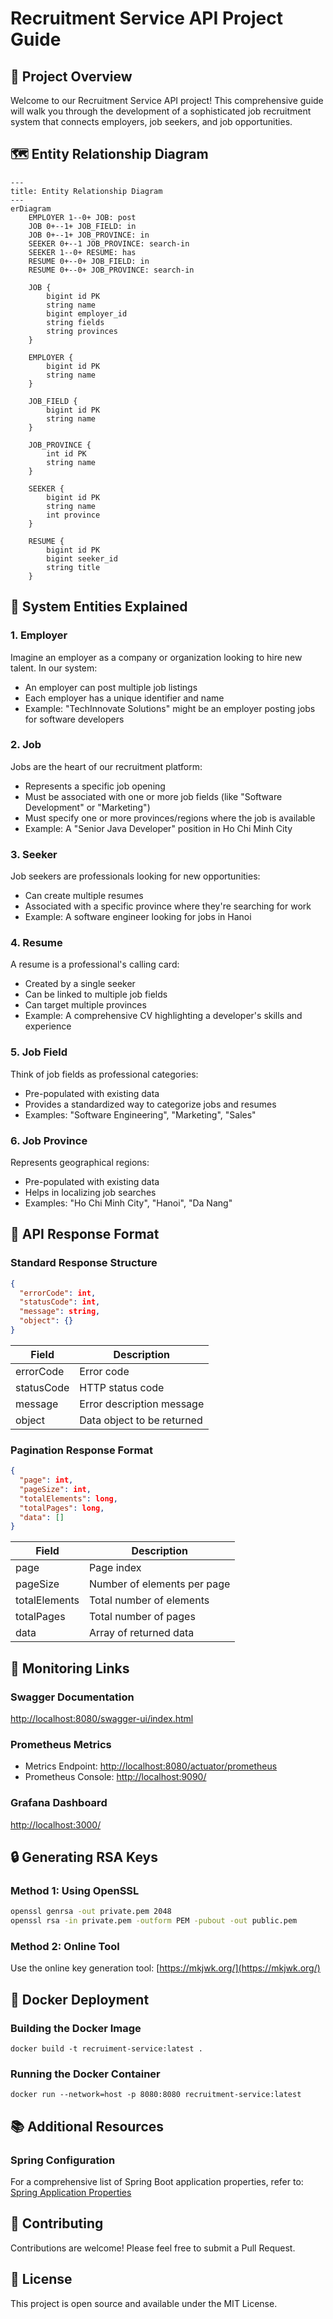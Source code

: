 # Recruitment Service API Project Guide

## 📘 Project Overview

Welcome to our Recruitment Service API project! This comprehensive guide will walk you through the development of a sophisticated job recruitment system that connects employers, job seekers, and job opportunities.

## 🗺️ Entity Relationship Diagram

```mermaid
---
title: Entity Relationship Diagram
---
erDiagram
    EMPLOYER 1--0+ JOB: post
    JOB 0+--1+ JOB_FIELD: in
    JOB 0+--1+ JOB_PROVINCE: in
    SEEKER 0+--1 JOB_PROVINCE: search-in
    SEEKER 1--0+ RESUME: has
    RESUME 0+--0+ JOB_FIELD: in
    RESUME 0+--0+ JOB_PROVINCE: search-in

    JOB {
        bigint id PK
        string name
        bigint employer_id
        string fields
        string provinces
    }

    EMPLOYER {
        bigint id PK
        string name
    }

    JOB_FIELD {
        bigint id PK
        string name
    }

    JOB_PROVINCE {
        int id PK
        string name
    }

    SEEKER {
        bigint id PK
        string name
        int province
    }

    RESUME {
        bigint id PK
        bigint seeker_id
        string title
    }
```

## 🧩 System Entities Explained

### 1. Employer
Imagine an employer as a company or organization looking to hire new talent. In our system:
- An employer can post multiple job listings
- Each employer has a unique identifier and name
- Example: "TechInnovate Solutions" might be an employer posting jobs for software developers

### 2. Job
Jobs are the heart of our recruitment platform:
- Represents a specific job opening
- Must be associated with one or more job fields (like "Software Development" or "Marketing")
- Must specify one or more provinces/regions where the job is available
- Example: A "Senior Java Developer" position in Ho Chi Minh City

### 3. Seeker
Job seekers are professionals looking for new opportunities:
- Can create multiple resumes
- Associated with a specific province where they're searching for work
- Example: A software engineer looking for jobs in Hanoi

### 4. Resume
A resume is a professional's calling card:
- Created by a single seeker
- Can be linked to multiple job fields
- Can target multiple provinces
- Example: A comprehensive CV highlighting a developer's skills and experience

### 5. Job Field
Think of job fields as professional categories:
- Pre-populated with existing data
- Provides a standardized way to categorize jobs and resumes
- Examples: "Software Engineering", "Marketing", "Sales"

### 6. Job Province
Represents geographical regions:
- Pre-populated with existing data
- Helps in localizing job searches
- Examples: "Ho Chi Minh City", "Hanoi", "Da Nang"

## 📡 API Response Format

### Standard Response Structure
```json
{
  "errorCode": int,
  "statusCode": int,
  "message": string,
  "object": {}
}
```

| Field       | Description                    |
|-------------|--------------------------------|
| errorCode   | Error code                     |
| statusCode  | HTTP status code               |
| message     | Error description message      |
| object      | Data object to be returned     |

### Pagination Response Format
```json
{
  "page": int,
  "pageSize": int,
  "totalElements": long,
  "totalPages": long,
  "data": []
}
```

| Field          | Description                   |
|----------------|-------------------------------|
| page           | Page index                    |
| pageSize       | Number of elements per page   |
| totalElements  | Total number of elements      |
| totalPages     | Total number of pages         |
| data           | Array of returned data        |

## 🔗 Monitoring Links

### Swagger Documentation
[http://localhost:8080/swagger-ui/index.html](http://localhost:8080/swagger-ui/index.html)

### Prometheus Metrics
- Metrics Endpoint: [http://localhost:8080/actuator/prometheus](http://localhost:8080/actuator/prometheus)
- Prometheus Console: [http://localhost:9090/](http://localhost:9090/)

### Grafana Dashboard
[http://localhost:3000/](http://localhost:3000/)

## 🔒 Generating RSA Keys

### Method 1: Using OpenSSL
```sh
openssl genrsa -out private.pem 2048
openssl rsa -in private.pem -outform PEM -pubout -out public.pem
```

### Method 2: Online Tool
Use the online key generation tool: [https://mkjwk.org/](https://mkjwk.org/)

## 🐳 Docker Deployment

### Building the Docker Image
```shell
docker build -t recruiment-service:latest .
```

### Running the Docker Container
```shell
docker run --network=host -p 8080:8080 recruitment-service:latest
```

## 📚 Additional Resources

### Spring Configuration
For a comprehensive list of Spring Boot application properties, refer to:
[Spring Application Properties](https://docs.spring.io/spring-boot/docs/current/reference/html/application-properties.html)

## 🤝 Contributing

Contributions are welcome! Please feel free to submit a Pull Request.

## 📝 License

This project is open source and available under the MIT License.
